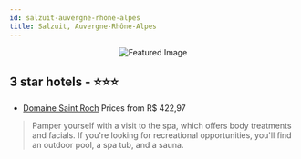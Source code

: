 ```yaml
---
id: salzuit-auvergne-rhone-alpes
title: Salzuit, Auvergne-Rhône-Alpes
---
```


<center><img src="https://i.travelapi.com/hotels/4000000/3860000/3859600/3859531/2f704534_z.jpg" alt="Featured Image" /></center>


##  3 star hotels - ⭐️⭐️⭐️

-    [Domaine Saint Roch](https://us.hurb.com/hotels/salzuit/domaine-saint-roch-JNP-JP747971?cmp=18055) Prices from R$ 422,97
   > Pamper yourself with a visit to the spa, which offers body treatments and facials. If you're looking for recreational opportunities, you'll find an outdoor pool, a spa tub, and a sauna.
